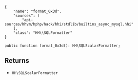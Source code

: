 ``` yamlmeta
{
    "name": "format_0x3d",
    "sources": [
        "api-sources/hhvm/hphp/hack/hhi/stdlib/builtins_async_mysql.hhi"
    ],
    "class": "HH\\SQLFormatter"
}
```




``` Hack
public function format_0x3d(): HH\SQLScalarFormatter;
```




## Returns




+ ` HH\SQLScalarFormatter `
<!-- HHAPIDOC -->
